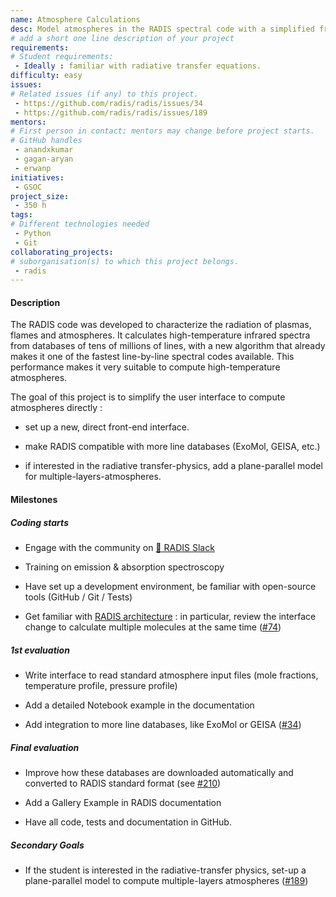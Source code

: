 ```yaml
---
name: Atmosphere Calculations
desc: Model atmospheres in the RADIS spectral code with a simplified frontend and more line databases
# add a short one line description of your project
requirements:
# Student requirements:
 - Ideally : familiar with radiative transfer equations.
difficulty: easy
issues:
# Related issues (if any) to this project.
 - https://github.com/radis/radis/issues/34
 - https://github.com/radis/radis/issues/189
mentors:
# First person in contact; mentors may change before project starts.
# GitHub handles
 - anandxkumar
 - gagan-aryan
 - erwanp
initiatives:
 - GSOC
project_size:
 - 350 h
tags:
# Different technologies needed
 - Python
 - Git
collaborating_projects:
# suborganisation(s) to which this project belongs.
 - radis
---
```



#### Description

The RADIS code was developed to characterize the radiation of plasmas, flames and atmospheres. It calculates high-temperature infrared spectra from databases of tens of millions of lines, with a new algorithm that already makes it one of the fastest line-by-line spectral codes available. This performance makes it very suitable to compute high-temperature atmospheres.

The goal of this project is to simplify the user interface to compute atmospheres directly :

- set up a new, direct front-end interface.

- make RADIS compatible with more line databases (ExoMol, GEISA, etc.)

- if interested in the radiative transfer-physics, add a plane-parallel model for multiple-layers-atmospheres. 


#### Milestones


##### Coding starts

* Engage with the community on [💬 RADIS Slack](https://github.com/radis/slack-invite)

* Training on emission & absorption spectroscopy

* Have set up a development environment, be familiar with open-source tools (GitHub / Git / Tests)

* Get familiar with [RADIS architecture](https://radis.readthedocs.io/en/latest/dev/developer.html#architecture) : in particular, review the interface change to calculate multiple molecules at the same time ([#74](https://github.com/radis/radis/pull/74))

##### 1st evaluation

* Write interface to read standard atmosphere input files (mole fractions, temperature profile, pressure profile)

* Add a detailed Notebook example in the documentation

* Add integration to more line databases, like ExoMol or GEISA ([#34](https://github.com/radis/radis/issues/34))


##### Final evaluation

* Improve how these databases are downloaded automatically and converted to RADIS standard format (see [#210](https://github.com/radis/radis/issues/210))

* Add a Gallery Example in RADIS documentation

* Have all code, tests and documentation in GitHub.


##### Secondary Goals

* If the student is interested in the radiative-transfer physics, set-up a plane-parallel model to compute multiple-layers atmospheres ([#189](https://github.com/radis/radis/issues/189))